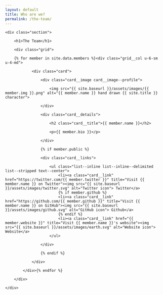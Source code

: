 ```yaml
---
layout: default
title: Who are we?
permalink: /the-team/
---
```


<div class="container">

	<div class="section">

		<h1>The Team</h1>
		
		<div class="grid">

		{% for member in site.data.members %}<div class="grid__col u-6-sm u-4-md">

				<div class="card">

					<div class="card__image card__image--profile">

						<img src="{{ site.baseurl }}/assets/images/{{ member.img }}.png" alt="{{ member.name }} hand drawn {{ site.title }} character">

					</div>

					<div class="card__details">

						<h2 class="card__title">{{ member.name }}</h2>

						<p>{{ member.bio }}</p>

					</div>

					{% if member.public %}

					<div class="card__links">

						<ul class="list--inline list--inline--delimited list--stripped text--center">
							<li><a class="card__link" href="https://twitter.com/{{ member.twitter }}" title="Visit {{ member.name }} on Twitter"><img src="{{ site.baseurl }}/assets/images/twitter.svg" alt="Twitter icon"> Twitter</a>
							{% if member.github %}
						    <li><a class="card__link" href="https://github.com/{{ member.github }}" title="Visit {{ member.name }} on GitHub"><img src="{{ site.baseurl }}/assets/images/github.svg" alt="GitHub icon"> Github</a>
						    {% endif %}
						    <li><a class="card__link" href="{{ member.website }}" title="Visit {{ member.name }}'s website"><img src="{{ site.baseurl }}/assets/images/earth.svg" alt="Website icon"> Website</a>
						</ul>

					</div>

					{% endif %}

				</div>

			</div>{% endfor %}

		</div>

	</div>

</div>